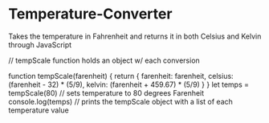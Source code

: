 # Temperature-Converter
Takes the temperature in Fahrenheit and returns it in both Celsius and Kelvin through JavaScript

// tempScale function holds an object w/ each conversion

 function tempScale(farenheit) {
    return {
        farenheit: farenheit,
        celsius: (farenheit - 32) * (5/9),
        kelvin: (farenheit + 459.67) * (5/9)
    }
}
let temps = tempScale(80) // sets temperature to 80 degrees Farenheit
console.log(temps) // prints the tempScale object with a list of each temperature value
